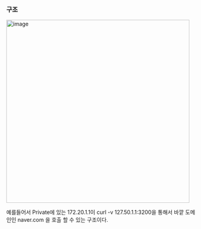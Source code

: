 ### 구조 

<img width="482" alt="image" src="https://github.com/sm55555/WEB/assets/38831314/b7af3752-335e-404a-9a85-fe9ce9e85f69">

예를들어서 Private에 있는 172.20.1.1이 curl -v 127.50.1.1:3200을 통해서 바깥 도메인인 naver.com 을 호출 할 수 있는 구조이다.
